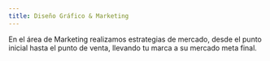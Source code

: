 ```yaml
---
title: Diseño Gráfico & Marketing
---
```


En el área de Marketing realizamos estrategias de mercado, desde el punto inicial hasta el punto de venta, llevando tu marca a su mercado meta final.
